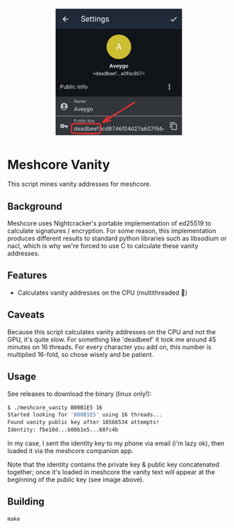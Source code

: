 
<p align="center">
  <img src="meshcore.png" width=300px />
</p>

# Meshcore Vanity

This script mines vanity addresses for meshcore.

## Background

Meshcore uses Nightcracker's portable implementation of ed25519 to calculate signatures / encryption. For some reason, this implementation produces different results to standard python libraries such as libsodium or nacl, which is why we're forced to use C to calculate these vanity addresses.

## Features

 - Calculates vanity addresses on the CPU (multithreaded 👀)

## Caveats

Because this script calculates vanity addresses on the CPU and not the GPU, it's quite slow. For something like 'deadbeef' it took me around 45 minutes on 16 threads. For every character you add on, this number is multiplied 16-fold, so chose wisely and be patient.

## Usage

See releases to download the binary (linux only!):

```bash
$ ./meshcore_vanity B00B1E5 16
Started looking for 'B00B1E5' using 16 threads...
Found vanity public key after 16566534 attempts!
Identity: fbe10d...b00b1e5...68fc4b
```

In my case, I sent the identity key to my phone via email (i'm lazy ok), then loaded it via the meshcore companion app.

Note that the identity contains the private key & public key concatenated together; once it's loaded in meshcore the vanity text will appear at the beginning of the public key (see image above).

## Building

```
make
```